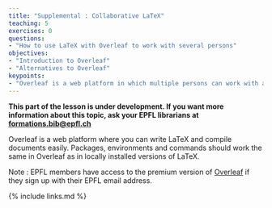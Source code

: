 ```yaml
---
title: "Supplemental : Collaborative LaTeX"
teaching: 5
exercises: 0
questions:
- "How to use LaTeX with Overleaf to work with several persons"
objectives:
- "Introduction to Overleaf"
- "Alternatives to Overleaf"
keypoints:
- "Overleaf is a web platform in which multiple persons can work with a LaTeX document simultaneously"
---
```


**This part of the lesson is under development. If you want more information about this topic, ask your EPFL librarians at formations.bib@epfl.ch**

Overleaf is a web platform where you can write LaTeX and compile documents easily. Packages, environments and commands should work the same in Overleaf as in locally installed versions of LaTeX. 

Note : EPFL members have access to the premium version of [Overleaf](https://www.overleaf.com ) if they sign up with their EPFL email address.


{% include links.md %}
